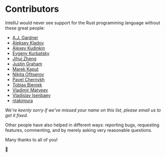 # Contributors

IntelliJ would never see support for the Rust programming language without these great people:

  * [A.J. Gardner](https://github.com/mrhota)
  * [Aleksey Kladov](https://github.com/matklad)
  * [Alexey Kudinkin](https://github.com/alexeykudinkin)
  * [Evgeny Kurbatsky](https://github.com/atsky)
  * [Jihui Zheng](https://github.com/zjhmale)
  * [Justin Graham](https://github.com/Falkenfighter)
  * [Marek Kaput](https://github.com/jajakobyly)
  * [Nikita Ofitserov](https://github.com/himikof)
  * [Pavel Chernykh](https://github.com/pavel-v-chernykh)
  * [Tobias Bieniek](https://github.com/Turbo87)
  * [Vladimir Matveev](https://github.com/netvl)
  * [Vladislav Isenbaev](https://github.com/winger)
  * [ntakimura](https://github.com/ntakimura)

*We're keenly sorry if we've missed your name on this list, please email us to get it fixed.*

Other people have also helped in different ways: reporting bugs, requesting features, commenting, and by merely asking very reasonable questions.

Many thanks to all of you!

:tada:
